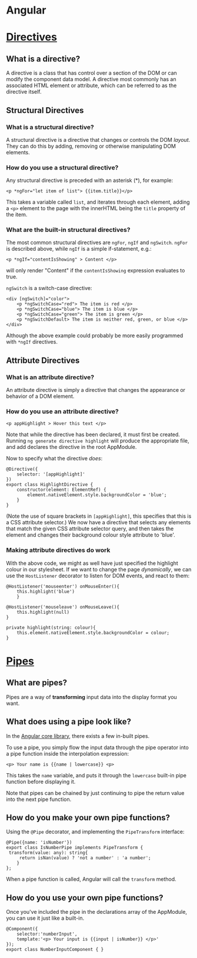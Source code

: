 Angular
========================

# [Directives](https://angular.io/api/core/Directive)
## What is a directive?

A directive is a class that has control over a section of the DOM or can modify the component data model. A directive most commonly has an associated HTML element or attribute, which can be referred to as the directive itself.
## Structural Directives
### What is a structural directive?

A structural directive is a directive that changes or controls the DOM *layout*. They can do this by adding, removing or otherwise manipulating DOM elements.

### How do you use a structural directive?

Any structural directive is preceded with an asterisk (*), for example:

`<p *ngFor="let item of list"> {{item.title}}</p>`

This takes a variable called `list`, and iterates through each element, adding a `<p>` element to the page with the innerHTML being the `title` property of the item.

### What are the built-in structural directives?

The most common structural directives are `ngFor`, `ngIf` and `ngSwitch`. `ngFor` is described above, while `ngIf` is a simple if-statement, e.g.:

`<p *ngIf="contentIsShowing" > Content </p>`

will only render "Content" if the `contentIsShowing` expression evaluates to true.

`ngSwitch` is a switch-case directive:

```
<div [ngSwitch]="color">
	<p *ngSwitchCase="red"> The item is red </p>
	<p *ngSwitchCase="blue"> The item is blue </p>
	<p *ngSwitchCase="green"> The item is green </p>
	<p *ngSwitchDefault> The item is neither red, green, or blue </p>
</div>
```
Although the above example could probably be more easily programmed with `*ngIf` directives.

## Attribute Directives

### What is an attribute directive?

An attribute directive is simply a directive that changes the appearance or behavior of a DOM element.

### How do you use an attribute directive?

`<p appHighlight > Hover this text </p>`

Note that while the directive has been declared, it must first be created. Running `ng generate directive highlight` will produce the appropriate file, and add declares the directive in the root AppModule.

Now to specify what the directive *does*:

```
@Directive({
	selector: '[appHighlight]'
})
export class HighlightDirective {
	constructor(element: ElementRef) { 
		element.nativeElement.style.backgroundColor = 'blue';
	}
}
```
(Note the use of square brackets in `[appHighlight]`, this specifies that this is a CSS attribute selector.)
We now have a directive that selects any elements that match the given CSS attribute selector query, and then takes the element and changes their background colour style attribute to 'blue'.

### Making attribute directives do work

With the above code, we might as well have just specified the highlight colour in our stylesheet. If we want to change the page *dynamically*, we can use the `HostListener` decorator to listen for DOM events, and react to them:

```
@HostListener('mouseenter') onMouseEnter(){
	this.highlight('blue')
	}
	
@HostListener('mouseleave') onMouseLeave(){
	this.highlight(null)
}

private highlight(string: colour){
	this.element.nativeElement.style.backgroundColor = colour;
}
```
# [Pipes](https://angular.io/api/core/Pipe)
## What are pipes?

Pipes are a way of **transforming** input data into the display format you want.

## What does using a pipe look like?

In the [Angular core library](https://angular.io/api/core), there exists a few in-built pipes.

To use a pipe, you simply flow the input data through the pipe operator into a pipe function inside the interpolation expression:

`<p> Your name is {{name | lowercase}} <p>`

This takes the `name` variable, and puts it through the `lowercase` built-in pipe function before displaying it. 

Note that pipes can be chained by just continuing to pipe the return value into the next pipe function.

## How do you make your own pipe functions?

Using the `@Pipe`  decorator, and implementing the `PipeTransform` interface:

```
@Pipe({name: 'isNumber'})
export class IsNumberPipe implements PipeTransform {
 transform(value: any): string{
	 return isNan(value) ? 'not a number' : 'a number';
 	}
};
```

When a pipe function is called, Angular will call the `transform` method.

## How do you use your own pipe functions?

Once you've included the pipe in the declarations array of the AppModule, you can use it just like a built-in.

```
@Component({
	selector:'numberInput',
	template:'<p> Your input is {{input | isNumber}} </p>'
});
export class NumberInputComponent { }
```

